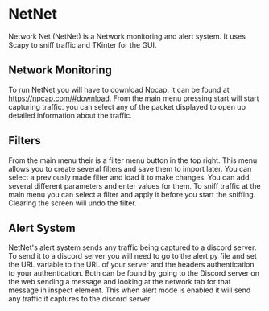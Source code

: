 # NetNet
Network Net (NetNet) is a Network monitoring and alert system. It uses Scapy to sniff traffic and TKinter for the GUI. 

## Network Monitoring
To run NetNet you will have to download Npcap. it can be found at https://npcap.com/#download. From the main menu pressing start will start capturing traffic. you can select any of the packet displayed to open up detailed information about the traffic.

## Filters
From the main menu their is a filter menu button in the top right. This menu allows you to create several filters and save them to import later. You can select a previously made filter and load it to make changes. You can add several different parameters and enter values for them. To sniff traffic at the main menu you can select a filter and apply it before you start the sniffing. Clearing the screen will undo the filter.

## Alert System
NetNet's alert system sends any traffic being captured to a discord server. To send it to a discord server you will need to go to the alert.py file and set the URL variable to the URL of your server and the headers authentication to your authentication. Both can be found by going to the Discord server on the web sending a message and looking at the network tab for that message in inspect element. This when alert mode is enabled it will send any traffic it captures to the discord server.
